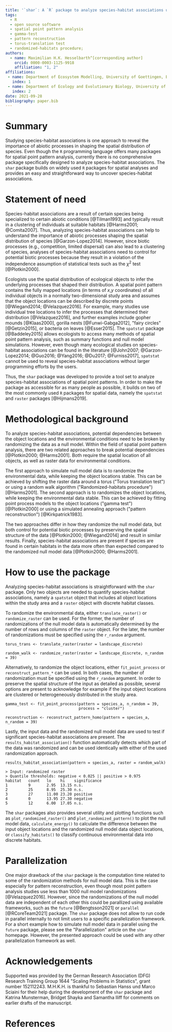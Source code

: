 ```yaml
---
title: '`shar`: A `R` package to analyze species-habitat associations using point pattern analysis'
tags:
  - R
  - open source software
  - spatial point pattern analysis
  - gamma-test
  - pattern reconstruction
  - torus-translation test
  - randomized-habitats procedure;
authors:
  - name: Maximilian H.K. Hesselbarth^[corresponding author]
    orcid: 0000-0003-1125-9918
    affiliation: "1, 2"
affiliations:
 - name: Department of Ecosystem Modelling, University of Goettingen, Buesgenweg 4, 37077, Goettingen
   index: 1
 - name: Department of Ecology and Evolutionary Biology, University of Michigan, 1105 N University Ave, Ann Arbor, Michigan 48109, USA
   index: 2
date: 2021-09-28
bibliography: paper.bib
---
```


# Summary

Studying species-habitat associations is one approach to reveal the importance of abiotic processes in shaping the spatial distribution of species.
Even though the `R` programming language offers many packages for spatial point pattern analysis, currently there is no comprehensive package specifically designed to analyze species-habitat associations.
The `shar` package builds on widely used `R` packages for spatial analyses and provides an easy and straightforward way to uncover species-habitat associations.

# Statement of need

Species-habitat associations are a result of certain species being specialized to certain abiotic conditions [@Tilman1993] and typically result in a clustering of individuals at suitable habitats [@Harms2001; @Comita2007].
Thus, analyzing species-habitat associations can help to understand the importance of abiotic processes shaping the spatial distribution of species [@Garzon-Lopez2014].
However, since biotic processes (e.g., competition, limited dispersal) can also lead to a clustering of species, analyses of species-habitat associations need to control for potential biotic processes because they result in a violation of the independence assumption of statistical tests such as the $\chi^2$ test [@Plotkin2000].

Ecologists use the spatial distribution of ecological objects to infer the underlying processes that shaped their distribution.
A spatial point pattern contains the fully mapped locations (in terms of *x*,*y* coordinates) of all individual objects in a normally two-dimensional study area and assumes that the object locations can be described by discrete points [@Wiegand2014; @Velazquez2016].
For example, many studies use individual tree locations to infer the processes that determined their distribution [@Velazquez2016], and further examples include gopher mounds [@Klaas2000], gorilla nests [@Funwi-Gabga2012], "fairy circles" [@Getzin2015], or bacteria on leaves [@Esser2015].
The `spatstat` package [@Baddeley2015] allows ecologists to access many methods of spatial point pattern analysis, such as summary functions and null model simulations.
However, even though many ecological studies on species-habitat associations can be found in the literature [@John2007; @Garzon-Lopez2014; @Guo2016; @Yang2016; @Du2017; @Furniss2017], `spatstat` cannot be used to reveal species-habitat associations without larger programming efforts by the users.

Thus, the `shar` package was developed to provide a tool set to analyze species-habitat associations of spatial point patterns.
In order to make the package as accessible for as many people as possible, it builds on two of the most commonly used `R` packages for spatial data, namely the `spatstat` and `raster` packages [@Hijmans2019].

# Methodological background

To analyze species-habitat associations, potential dependencies between the object locations and the environmental conditions need to be broken by randomizing the data as a null model.
Within the field of spatial point pattern analysis, there are two related approaches to break potential dependencies [@Plotkin2000; @Harms2001].
Both require the spatial location of all objects, as well as raster data for environmental conditions.

The first approach to simulate null model data is to randomize the environmental data, while keeping the object locations stable.
This can be achieved by shifting the raster data around a torus ("Torus translation test") or using a random walk algorithm ("Randomized-habitats procedure") [@Harms2001].
The second approach is to randomizes the object locations, while keeping the environmental data stable.
This can be achieved by fitting point process models to the object locations ("gamma test") [@Plotkin2000] or using a simulated annealing approach ("pattern reconstruction") [@Kirkpatrick1983].

The two approaches differ in how they randomize the null model data, but both control for potential biotic processes by preserving the spatial structure of the data [@Plotkin2000; @Wiegand2014] and result in similar results.
Finally, species-habitat associations are present if species are found in certain habitats in the data  more often than expected compared to the randomized null model data [@Plotkin2000; @Harms2001].

# How to use the package

Analyzing species-habitat associations is straightforward with the `shar` package.
Only two objects are needed to quantify species-habitat associations, namely a `spatstat` object that includes all object locations within the study area and a `raster` object with discrete habitat classes.

To randomize the environmental data, either `translate_raster()` or `randomize_raster` can be used.
For the former, the number of randomizations of the null model data is automatically determined by the number of rows and columns of the `raster` object.
For the later, the number of randomizations must be specified using the `r_random` argument.

```
torus_trans <- translate_raster(raster = landscape_discrete)

random_walk <- randomize_raster(raster = landscape_discrete, n_random = 39)
```

Alternatively, to randomize the object locations, either `fit_point_process` or `reconstruct_pattern_*` can be used.
In both cases, the number of randomization must be specified using the `r_random` argument.
In order to preserve the spatial structure of the input as detailed as possible, several options are present to acknowledge for example if the input object locations are clustered or heterogeneously distributed in the study area.

```
gamma_test <- fit_point_process(pattern = species_a, n_random = 39,
                                process = "cluster")

reconstruction <- reconstruct_pattern_homo(pattern = species_a, n_random = 39)
```

Lastly, the input data and the randomized null model data are used to test if significant species-habitat associations are present.
The `results_habitat_association()` function automatically detects which part of the data was randomized and can be used identically with either of the used randomization approach.

```
results_habitat_association(pattern = species_a, raster = random_walk)

> Input: randomized raster
> Quantile thresholds: negative < 0.025 || positive > 0.975
habitat   count   lo    hi    significance
1         9       2.95  13.15 n.s.
2         25      8.95  25.30 n.s.
3         27      11.00 23.20 positive
4         0       13.95 27.30 negative
5         12      6.00  17.05 n.s.
```

The `shar` packages also provides several utility and plotting functions such as `plot_randomized_raster()` and `plot_randomized_pattern()` to plot the null model data, `calculate_energy()` to calculate the difference between the input object locations and the randomized null model data object locations, or `classify_habitats()` to classify continuous environmental data into discrete habitats.  

# Parallelization

One major drawback of the `shar` package is the computation time related to some of the randomization methods for null model data.
This is the case especially for pattern reconstruction, even though most point pattern analysis studies use less than 1000 null model randomizations [@Velazquez2016].
However, since the randomizations of the null model data are independent of each other this could be parallized using available frameworks, such as the `future` [@Bengtsson2021] or
`parallel` [@RCoreTeam2021] package.
The `shar` package does not allow to run code in parallel internally to not limit users to a specific parallelization framework.
For a short example how to simulate null model data in parallel using the `future` package, please see the "Parallelization" article on the `shar` homepage.
However, the presented approach could be used with any other parallelization framework as well.

# Acknowledgements

Supported was provided by the German Research Association (DFG) Research Training Group 1644 "Scaling Problems in Statistics", grant number 152112243.
M.H.K.H. is thankful to Sebastian Hanss und Marco Sciaini for their help during the development of the `shar` package and Katrina Munsterman, Bridget Shayka and Samantha Iliff for comments on earlier drafts of the manuscript.

# References
